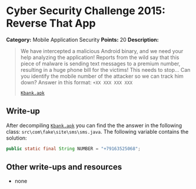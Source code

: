 # Cyber Security Challenge 2015: Reverse That App

**Category:** Mobile Application Security
**Points:** 20
**Description:**

> We have intercepted a malicious Android binary, and we need your help analyzing the application! Reports from the wild say that this piece of malware is sending text messages to a premium number, resulting in a huge phone bill for the victims! This needs to stop… Can you identify the mobile number of the attacker so we can track him down? Answer in this format: `+XX XXX XXX XXX`
>
> [`Kbank.apk`](Kbank.apk)

## Write-up

After decompiling [`Kbank.apk`](Kbank.apk) you can find the the answer in the following class: ```src\com\fake\site\sms\sms.java```. The following variable contains the solution:

```java
public static final String NUMBER = "+79163525068";
``` 

## Other write-ups and resources

* none
